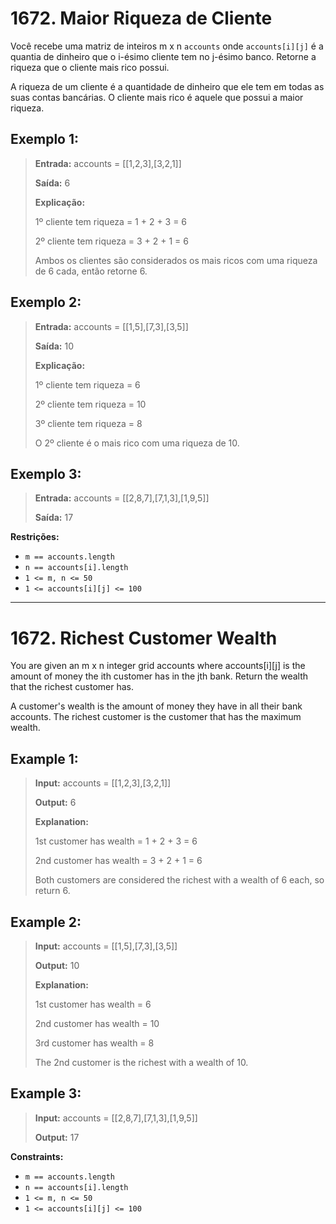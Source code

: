 # 1672. Maior Riqueza de Cliente

Você recebe uma matriz de inteiros m x n `accounts` onde `accounts[i][j]` é a quantia de dinheiro que o i-ésimo cliente tem no j-ésimo banco. Retorne a riqueza que o cliente mais rico possui.

A riqueza de um cliente é a quantidade de dinheiro que ele tem em todas as suas contas bancárias. O cliente mais rico é aquele que possui a maior riqueza.

## Exemplo 1:

>**Entrada:** accounts = [[1,2,3],[3,2,1]]
> 
>**Saída:** 6
> 
>**Explicação:**
> 
>1º cliente tem riqueza = 1 + 2 + 3 = 6
> 
>2º cliente tem riqueza = 3 + 2 + 1 = 6
> 
>Ambos os clientes são considerados os mais ricos com uma riqueza de 6 cada, então retorne 6.

## Exemplo 2:

>**Entrada:** accounts = [[1,5],[7,3],[3,5]]
> 
>**Saída:** 10
> 
>**Explicação:**
> 
>1º cliente tem riqueza = 6
> 
>2º cliente tem riqueza = 10
> 
>3º cliente tem riqueza = 8
> 
>O 2º cliente é o mais rico com uma riqueza de 10.

## Exemplo 3:

>**Entrada:** accounts = [[2,8,7],[7,1,3],[1,9,5]]
> 
>**Saída:** 17

**Restrições:**

- `m == accounts.length`
- `n == accounts[i].length`
- `1 <= m, n <= 50`
- `1 <= accounts[i][j] <= 100`

---

# 1672. Richest Customer Wealth

You are given an m x n integer grid accounts where accounts[i][j] is the amount of money the i​​​​​​​​​​​th​​​​ customer has in the j​​​​​​​​​​​th​​​​ bank. Return the wealth that the richest customer has.

A customer's wealth is the amount of money they have in all their bank accounts. The richest customer is the customer that has the maximum wealth.

## Example 1:

>**Input:** accounts = [[1,2,3],[3,2,1]]
> 
>**Output:** 6
> 
>**Explanation:**
> 
>1st customer has wealth = 1 + 2 + 3 = 6
> 
>2nd customer has wealth = 3 + 2 + 1 = 6
> 
>Both customers are considered the richest with a wealth of 6 each, so return 6.

## Example 2:

>**Input:** accounts = [[1,5],[7,3],[3,5]]
> 
>**Output:** 10
> 
>**Explanation:**
> 
>1st customer has wealth = 6
> 
>2nd customer has wealth = 10
> 
>3rd customer has wealth = 8
> 
>The 2nd customer is the richest with a wealth of 10.

## Example 3:

>**Input:** accounts = [[2,8,7],[7,1,3],[1,9,5]]
> 
>**Output:** 17

**Constraints:**

- `m == accounts.length`
- `n == accounts[i].length`
- `1 <= m, n <= 50`
- `1 <= accounts[i][j] <= 100`

